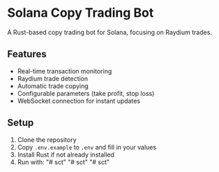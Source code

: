 # Solana Copy Trading Bot

A Rust-based copy trading bot for Solana, focusing on Raydium trades.

## Features
- Real-time transaction monitoring
- Raydium trade detection
- Automatic trade copying
- Configurable parameters (take profit, stop loss)
- WebSocket connection for instant updates

## Setup
1. Clone the repository
2. Copy `.env.example` to `.env` and fill in your values
3. Install Rust if not already installed
4. Run with: "# sct" 
"# sct" 
"# sct" 
